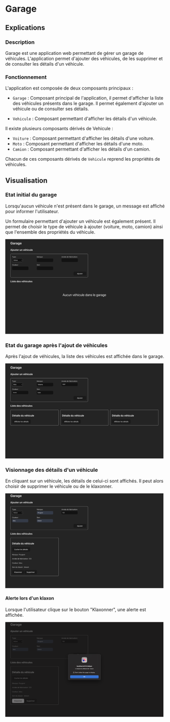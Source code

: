 # Garage 

## Explications 

### Description

Garage est une application web permettant de gérer un garage de véhicules. L'application permet d'ajouter des véhicules, de les supprimer et de consulter les détails d'un véhicule.

### Fonctionnement 

L'application est composée de deux composants principaux :

- `Garage` : Composant principal de l'application, il permet d'afficher la liste des véhicules présents dans le garage. Il permet également d'ajouter un véhicule ou de consulter ses détails.

- `Vehicule` : Composant permettant d'afficher les détails d'un véhicule.

Il existe plusieurs composants dérivés de Vehicule :

- `Voiture` : Composant permettant d'afficher les détails d'une voiture.
- `Moto` : Composant permettant d'afficher les détails d'une moto.
- `Camion` : Composant permettant d'afficher les détails d'un camion.

Chacun de ces composants dérivés de `Vehicule` reprend les propriétés de véhicules.


## Visualisation

### Etat initial du garage

Lorsqu'aucun véhicule n'est présent dans le garage, un message est affiché pour informer l'utilisateur.

Un formulaire permettant d'ajouter un véhicule est également présent.
Il permet de choisir le type de véhicule à ajouter (voiture, moto, camion) ainsi que l'ensemble des propriétés du véhicule.

<img src="src/assets/images/original-state.png" width="500">

### Etat du garage après l'ajout de véhicules

Après l'ajout de véhicules, la liste des véhicules est affichée dans le garage.

<img src="src/assets/images/added-vehicles.png" width="500">


### Visionnage des détails d'un véhicule

En cliquant sur un véhicule, les détails de celui-ci sont affichés. Il peut alors choisir de supprimer le véhicule ou de le klaxonner.

<img src="src/assets/images/details.png" width="500">


#### Alerte lors d'un klaxon

Lorsque l'utilisateur clique sur le bouton "Klaxonner", une alerte est affichée.

<img src="src/assets/images/honk-alert.png" width="500">

